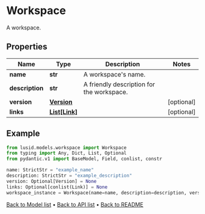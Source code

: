 # Workspace

A workspace.
## Properties
Name | Type | Description | Notes
------------ | ------------- | ------------- | -------------
**name** | **str** | A workspace&#39;s name. | 
**description** | **str** | A friendly description for the workspace. | 
**version** | [**Version**](Version.md) |  | [optional] 
**links** | [**List[Link]**](Link.md) |  | [optional] 
## Example

```python
from lusid.models.workspace import Workspace
from typing import Any, Dict, List, Optional
from pydantic.v1 import BaseModel, Field, conlist, constr

name: StrictStr = "example_name"
description: StrictStr = "example_description"
version: Optional[Version] = None
links: Optional[conlist(Link)] = None
workspace_instance = Workspace(name=name, description=description, version=version, links=links)

```

[Back to Model list](../README.md#documentation-for-models) &#8226; [Back to API list](../README.md#documentation-for-api-endpoints) &#8226; [Back to README](../README.md)

